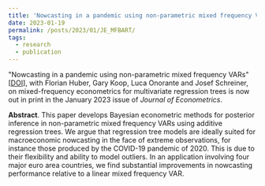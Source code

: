 ```yaml
---
title: 'Nowcasting in a pandemic using non-parametric mixed frequency VARs'
date: 2023-01-19
permalink: /posts/2023/01/JE_MFBART/
tags:
  - research
  - publication
---
```


"Nowcasting in a pandemic using non-parametric mixed frequency VARs" [[DOI](https://doi.org/10.1016/j.jeconom.2020.11.006)], with Florian Huber, Gary Koop, Luca Onorante and Josef Schreiner, on mixed-frequency econometrics for multivariate regression trees is now out in print in the January 2023 issue of _Journal of Econometrics_. 

**Abstract**. This paper develops Bayesian econometric methods for posterior inference in non-parametric mixed frequency VARs using additive regression trees. We argue that regression tree models are ideally suited for macroeconomic nowcasting in the face of extreme observations, for instance those produced by the COVID-19 pandemic of 2020. This is due to their flexibility and ability to model outliers. In an application involving four major euro area countries, we find substantial improvements in nowcasting performance relative to a linear mixed frequency VAR.
